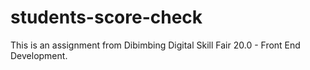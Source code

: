 # students-score-check
This is an assignment from Dibimbing Digital Skill Fair 20.0 - Front End Development. 
